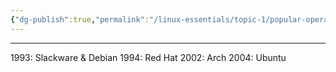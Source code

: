 ```yaml
---
{"dg-publish":true,"permalink":"/linux-essentials/topic-1/popular-operating-systems/","noteIcon":"1"}
---
```


---
1993: Slackware & Debian
1994: Red Hat
2002: Arch
2004: Ubuntu